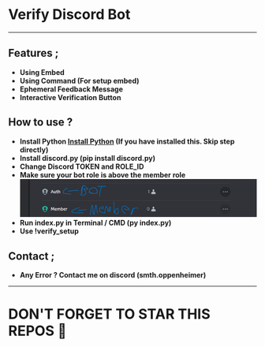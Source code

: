 # Verify Discord Bot
---
## Features ; </br>
- **Using Embed**
- **Using Command (For setup embed)**
- **Ephemeral Feedback Message**
- **Interactive Verification Button**</br>

## How to use ? </br>
- **Install Python [Install Python](https://www.python.org/downloads/windows/) (If you have installed this. Skip step directly)**
- **Install discord.py (pip install discord.py)**
- **Change Discord TOKEN and ROLE_ID**
- **Make sure your bot role is above the member role**
![image img](/images/image.png)
- **Run index.py in Terminal / CMD (py index.py)**
- **Use !verify_setup**</br>

## Contact ;
- **Any Error ? Contact me on discord (smth.oppenheimer)**
---

# DON'T FORGET TO STAR THIS REPOS 💖
